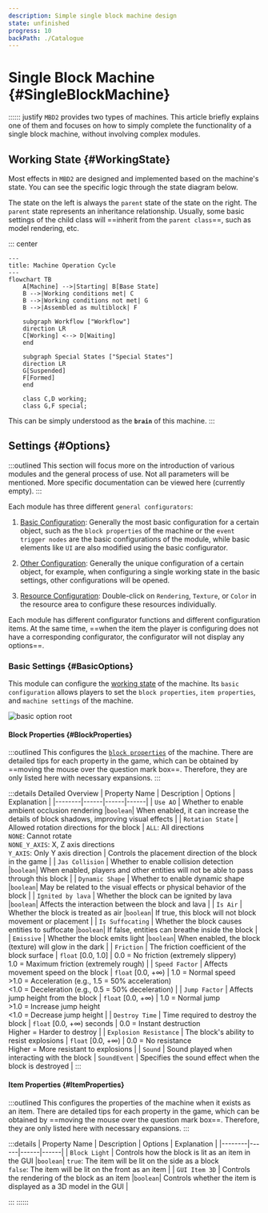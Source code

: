 ```yaml
---
description: Simple single block machine design
state: unfinished
progress: 10
backPath: ./Catalogue
---
```


# Single Block Machine {#SingleBlockMachine}

:::::: justify
`MBD2` provides two types of machines. This article briefly explains one of them and focuses on how to simply complete the functionality of a single block machine, without involving complex modules.

## Working State {#WorkingState}

Most effects in `MBD2` are designed and implemented based on the machine's state. You can see the specific logic through the state diagram below.

The state on the left is always the `parent` state of the state on the right. The `parent` state represents an inheritance relationship. Usually, some basic settings of the child class will ==inherit from the `parent class`==, such as model rendering, etc.

::: center

```mermaid
---
title: Machine Operation Cycle
---
flowchart TB
    A[Machine] -->|Starting| B[Base State]
    B -->|Working conditions met| C
    B -->|Working conditions not met| G
    B -->|Assembled as multiblock| F

    subgraph Workflow ["Workflow"]
    direction LR
    C[Working] <--> D[Waiting]
    end

    subgraph Special States ["Special States"]
    direction LR
    G[Suspended]
    F[Formed]
    end

    class C,D working;
    class G,F special;
```

This can be simply understood as the **`brain`** of this machine.
:::

## Settings {#Options}

:::outlined
This section will focus more on the introduction of various modules and the general process of use. Not all parameters will be mentioned. More specific documentation can be viewed here (currently empty).
:::

Each module has three different `general configurators`:

1. [Basic Configuration](#BasicOptions): Generally the most basic configuration for a certain object, such as the `block properties` of the machine or the `event trigger nodes` are the basic configurations of the module, while basic elements like `UI` are also modified using the basic configurator.

2. [Other Configuration](): Generally the unique configuration of a certain object, for example, when configuring a single working state in the basic settings, other configurations will be opened.

3. [Resource Configuration](): Double-click on `Rendering`, `Texture`, or `Color` in the resource area to configure these resources individually.

Each module has different configurator functions and different configuration items. At the same time, ==when the item the player is configuring does not have a corresponding configurator, the configurator will not display any options==.

### Basic Settings {#BasicOptions}

This module can configure the [working state](#WorkingState) of the machine. Its `basic configuration` allows players to set the `block properties`, `item properties`, and `machine settings` of the machine.

![basic option root](/imgs/mods/custom/mbd2/zh/basic-option-root.png)

#### Block Properties {#BlockProperties}

:::outlined
This configures the [`block properties`](https://minecraft.fandom.com/wiki/Block_states) of the machine. There are detailed tips for each property in the game, which can be obtained by ==moving the mouse over the question mark box==. Therefore, they are only listed here with necessary expansions.
:::

:::details Detailed Overview
| Property Name | Description | Options | Explanation |
|--------|------|------|------|
| `Use AO` | Whether to enable ambient occlusion rendering |`boolean`| When enabled, it can increase the details of block shadows, improving visual effects |
| `Rotation State` | Allowed rotation directions for the block | `ALL`: All directions<br>`NONE`: Cannot rotate<br>`NONE_Y_AXIS`: X, Z axis directions<br>`Y_AXIS`: Only Y axis direction | Controls the placement direction of the block in the game |
| `Jas Collision` | Whether to enable collision detection |`boolean`| When enabled, players and other entities will not be able to pass through this block |
| `Dynamic Shape` | Whether to enable dynamic shape |`boolean`| May be related to the visual effects or physical behavior of the block |
| `Ignited by lava` | Whether the block can be ignited by lava |`boolean`| Affects the interaction between the block and lava |
| `Is Air` | Whether the block is treated as air |`boolean`| If true, this block will not block movement or placement |
| `Is Suffocating` | Whether the block causes entities to suffocate |`boolean`| If false, entities can breathe inside the block |
| `Emissive` | Whether the block emits light |`boolean`| When enabled, the block (texture) will glow in the dark |
| `Friction` | The friction coefficient of the block surface | `float` [0.0, 1.0] | 0.0 = No friction (extremely slippery)<br>1.0 = Maximum friction (extremely rough) |
| `Speed Factor` | Affects movement speed on the block | `float` [0.0, +∞) | 1.0 = Normal speed<br>>1.0 = Acceleration (e.g., 1.5 = 50% acceleration)<br><1.0 = Deceleration (e.g., 0.5 = 50% deceleration) |
| `Jump Factor` | Affects jump height from the block | `float` [0.0, +∞) | 1.0 = Normal jump<br>>1.0 = Increase jump height<br><1.0 = Decrease jump height |
| `Destroy Time` | Time required to destroy the block | `float` [0.0, +∞) seconds | 0.0 = Instant destruction<br>Higher = Harder to destroy |
| `Explosion Resistance` | The block's ability to resist explosions | `float` [0.0, +∞) | 0.0 = No resistance<br>Higher = More resistant to explosions |
| `Sound` | Sound played when interacting with the block | `SoundEvent` | Specifies the sound effect when the block is destroyed |
:::

#### Item Properties {#ItemProperties}

:::outlined
This configures the properties of the machine when it exists as an item. There are detailed tips for each property in the game, which can be obtained by ==moving the mouse over the question mark box==. Therefore, they are only listed here with necessary expansions.
:::

:::details
| Property Name | Description | Options | Explanation |
|--------|------|------|------|
| `Block Light` | Controls how the block is lit as an item in the GUI |`boolean`| `true`: The item will be lit on the side as a block<br>`false`: The item will be lit on the front as an item |
| `GUI Item 3D` | Controls the rendering of the block as an item |`boolean`| Controls whether the item is displayed as a 3D model in the GUI |

:::
::::::
